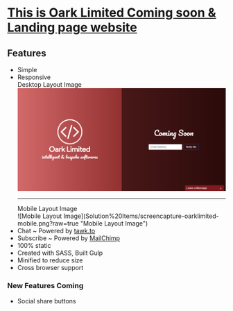 # [This is Oark Limited Coming soon & Landing page website](oarklimited.com)


## Features

- Simple
- Responsive
    <br/> Desktop Layout Image
    ![Desktop Layout Image](Solution%20Items/screencapture-oarklimited-desktop.png?raw=true "Desktop Layout Image")
    <hr/> Mobile Layout Image <br/>
    ![Mobile Layout Image](Solution%20Items/screencapture-oarklimited-mobile.png?raw=true "Mobile Layout Image")
- Chat ~ Powered by [tawk.to](https://tawk.to)
- Subscribe ~ Powered by [MailChimp](https://mailchimp.com/)
- 100% static
- Created with SASS, Built Gulp
- Minified to reduce size
- Cross browser support

### New Features Coming
- Social share buttons
